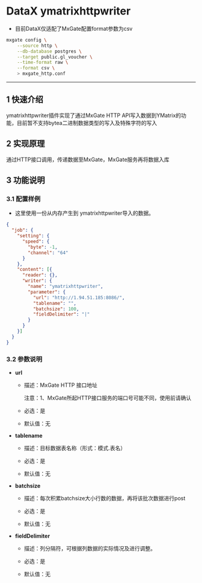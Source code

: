 # DataX ymatrixhttpwriter

- 目前DataX仅适配了MxGate配置format参数为csv
```bash
mxgate config \
    --source http \
    --db-database postgres \
    --target public.gl_voucher \
    --time-format raw \
    --format csv \
    > mxgate_http.conf
```
---


## 1 快速介绍

ymatrixhttpwriter插件实现了通过MxGate HTTP API写入数据到YMatrix的功能，目前暂不支持bytea二进制数据类型的写入及特殊字符的写入


## 2 实现原理

通过HTTP接口调用，传递数据至MxGate，MxGate服务再将数据入库


## 3 功能说明

### 3.1 配置样例

* 这里使用一份从内存产生到 ymatrixhttpwriter导入的数据。

```json
{
  "job": {
    "setting": {
      "speed": {
        "byte": -1,
        "channel": "64"
      }
    },
    "content": [{
      "reader": {},
      "writer": {
        "name": "ymatrixhttpwriter",
        "parameter": {
          "url": "http://1.94.51.185:8086/",
          "tablename": "",
          "batchsize": 100,
          "fieldDelimiter": "|"
        }
      }
    }]
  }
}

```


### 3.2 参数说明

* **url**

    * 描述：MxGate HTTP 接口地址<br />

      注意：1、MxGate所起HTTP接口服务的端口号可能不同，使用前请确认<br />

    * 必选：是 <br />
    
    * 默认值：无 <br />


* **tablename**

    * 描述：目标数据表名称（形式：模式.表名） <br />

    * 必选：是 <br />

    * 默认值：无 <br />


* **batchsize**

    * 描述：每次积累batchsize大小行数的数据，再将该批次数据进行post <br />

    * 必选：是 <br />

    * 默认值：无 <br />


* **fieldDelimiter**

    * 描述：列分隔符，可根据列数据的实际情况及进行调整。

    * 必选：是 <br />

    * 默认值：无 <br />
